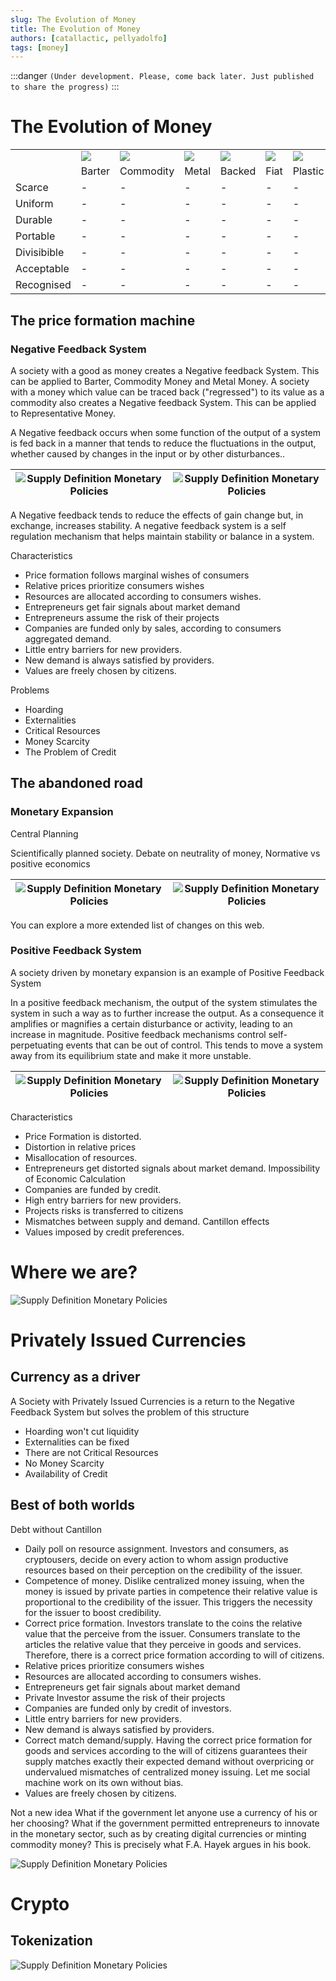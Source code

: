 ```yaml
---
slug: The Evolution of Money
title: The Evolution of Money
authors: [catallactic, pellyadolfo]
tags: [money]
---
```


:::danger
`(Under development. Please, come back later. Just published to share the progress)`
:::

# The Evolution of Money

<table>
  <tr>
    <td></td>
    <td><img src="https://gasclick.pe/img/money_type_barter_128.png" /></td>
    <td><img src="https://gasclick.pe/img/money_type_commodity_128.png" /></td>
    <td><img src="https://gasclick.pe/img/money_type_metal_128.png" /></td>
    <td><img src="https://gasclick.pe/img/money_type_backed_128.png" /></td>
    <td><img src="https://gasclick.pe/img/money_type_fiat_128.png" /></td>
    <td><img src="https://gasclick.pe/img/money_type_plastic_128.png" /></td>
    <td><img src="https://gasclick.pe/img/money_type_crypto_128.png" /></td>
  </tr>
  <tr>
    <td></td>
    <td>Barter</td>
    <td>Commodity</td>
    <td>Metal</td>
    <td>Backed</td>
    <td>Fiat</td>
    <td>Plastic</td>
    <td>Crypto</td>
  </tr>
  <tr>
    <td>Scarce</td>
    <td>-</td>
    <td>-</td>
    <td>-</td>
    <td>-</td>
    <td>-</td>
    <td>-</td>
    <td>-</td>
  </tr>
  <tr>
    <td>Uniform</td>
    <td>-</td>
    <td>-</td>
    <td>-</td>
    <td>-</td>
    <td>-</td>
    <td>-</td>
    <td>-</td>
  </tr>
  <tr>
    <td>Durable</td>
    <td>-</td>
    <td>-</td>
    <td>-</td>
    <td>-</td>
    <td>-</td>
    <td>-</td>
    <td>-</td>
  </tr>
  <tr>
    <td>Portable</td>
    <td>-</td>
    <td>-</td>
    <td>-</td>
    <td>-</td>
    <td>-</td>
    <td>-</td>
    <td>-</td>
  </tr>
  <tr>
    <td>Divisibible</td>
    <td>-</td>
    <td>-</td>
    <td>-</td>
    <td>-</td>
    <td>-</td>
    <td>-</td>
    <td>-</td>
  </tr>
  <tr>
    <td>Acceptable</td>
    <td>-</td>
    <td>-</td>
    <td>-</td>
    <td>-</td>
    <td>-</td>
    <td>-</td>
    <td>-</td>
  </tr>
  <tr>
    <td>Recognised</td>
    <td>-</td>
    <td>-</td>
    <td>-</td>
    <td>-</td>
    <td>-</td>
    <td>-</td>
    <td>-</td>
  </tr>
</table>

<!-- truncate -->

## The price formation machine

### Negative Feedback System

A society with a good as money creates a Negative feedback System. This can be applied to Barter, Commodity Money and Metal Money. A society with a money which value can be traced back ("regressed") to its value as a commodity also creates a Negative feedback System. This can be applied to Representative Money.

A Negative feedback occurs when some function of the output of a system is fed back in a manner that tends to reduce the fluctuations in the output, whether caused by changes in the input or by other disturbances..

| ![Supply Definition Monetary Policies](./sys35.gif)   | ![Supply Definition Monetary Policies](./negative-feedback-loop.jpg)  | 
|-------------------------------------------------------|-----------------------------------------------------------------------|

A Negative feedback tends to reduce the effects of gain change but, in exchange, increases stability. A negative feedback system is a self regulation mechanism that helps maintain stability or balance in a system.

Characteristics
- Price formation follows marginal wishes of consumers
- Relative prices prioritize consumers wishes
- Resources are allocated according to consumers wishes.
- Entrepreneurs get fair signals about market demand
- Entrepreneurs assume the risk of their projects
- Companies are funded only by sales, according to consumers aggregated demand.
- Little entry barriers for new providers.
- New demand is always satisfied by providers.
- Values are freely chosen by citizens.

Problems
- Hoarding
- Externalities
- Critical Resources
- Money Scarcity
- The Problem of Credit

## The abandoned road

### Monetary Expansion
Central Planning

Scientifically planned society. Debate on neutrality of money, Normative vs positive economics

| ![Supply Definition Monetary Policies](./us-dollar-debasement.webp)   | ![Supply Definition Monetary Policies](./Cumulative-central-bank-balance-sheets.png)  | 
|-------------------------------------------------------|-----------------------------------------------------------------------|

You can explore a more extended list of changes on this web.

### Positive Feedback System

A society driven by monetary expansion is an example of Positive Feedback System

In a positive feedback mechanism, the output of the system stimulates the system in such a way as to further increase the output. As a consequence it amplifies or magnifies a certain disturbance or activity, leading to an increase in magnitude. Positive feedback mechanisms control self-perpetuating events that can be out of control. This tends to move a system away from its equilibrium state and make it more unstable.

| ![Supply Definition Monetary Policies](./closed_loop_noise_signal.jpg)   | ![Supply Definition Monetary Policies](./positivefeedbackloop-590.webp)  | 
|-------------------------------------------------------|-----------------------------------------------------------------------|

Characteristics
- Price Formation is distorted.
- Distortion in relative prices
- Misallocation of resources.
- Entrepreneurs get distorted signals about market demand. Impossibility of Economic Calculation
- Companies are funded by credit.
- High entry barriers for new providers.
- Projects risks is transferred to citizens
- Mismatches between supply and demand. Cantillon effects
- Values imposed by credit preferences.

# Where we are?

![Supply Definition Monetary Policies](./nature_money_horizontal.svg)

# Privately Issued Currencies

## Currency as a driver

A Society with Privately Issued Currencies is a return to the Negative Feedback System but solves the problem of this structure

- Hoarding won't cut liquidity
- Externalities can be fixed
- There are not Critical Resources
- No Money Scarcity
- Availability of Credit

## Best of both worlds

Debt without Cantillon

- Daily poll on resource assignment. Investors and consumers, as cryptousers, decide on every action to whom assign productive resources based on their perception on the credibility of the issuer.
- Competence of money. Dislike centralized money issuing, when the money is issued by private parties in competence their relative value is proportional to the credibility of the issuer. This triggers the necessity for the issuer to boost credibility.
- Correct price formation. Investors translate to the coins the relative value that the perceive from the issuer. Consumers translate to the articles the relative value that they perceive in goods and services. Therefore, there is a correct price formation according to will of citizens.
- Relative prices prioritize consumers wishes
- Resources are allocated according to consumers wishes.
- Entrepreneurs get fair signals about market demand
- Private Investor assume the risk of their projects
- Companies are funded only by credit of investors.
- Little entry barriers for new providers.
- New demand is always satisfied by providers.
- Correct match demand/supply. Having the correct price formation for goods and services according to the will of citizens guarantees their supply matches exactly their expected demand without overpricing or undervalued mismatches of centralized money issuing. Let me social machine work on its own without bias.
- Values are freely chosen by citizens.

Not a new idea
What if the government let anyone use a currency of his or her choosing? What if the government permitted entrepreneurs to innovate in the monetary sector, such as by creating digital currencies or minting commodity money? This is precisely what F.A. Hayek argues in his book.

![Supply Definition Monetary Policies](https://m.media-amazon.com/images/I/51yRY-k7x4L.jpg)

# Crypto

## Tokenization

![Supply Definition Monetary Policies](./tokenization.svg)
